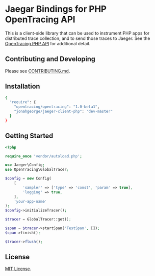 # Jaegar Bindings for PHP OpenTracing API

This is a client-side library that can be used to instrument PHP apps for distributed trace collection, and to send those traces to Jaeger. See the [OpenTracing PHP API](https://github.com/opentracing/opentracing-php) for additional detail.

## Contributing and Developing

Please see [CONTRIBUTING.md](./CONTRIBUTING.md).

## Installation

```sh
{
  "require": {
    "opentracing/opentracing": "1.0-beta1",
    "jonahgeorge/jaeger-client-php": "dev-master"
  }
}
```

## Getting Started

```php
<?php

require_once 'vendor/autoload.php';

use Jaeger\Config;
use OpenTracing\GlobalTracer;

$config = new Config(
    [
        'sampler' => ['type' => 'const', 'param' => true],
        'logging' => true,
    ],
    'your-app-name'
);
$config->initializeTracer();

$tracer = GlobalTracer::get();

$span = $tracer->startSpan('TestSpan', []);
$span->finish();

$tracer->flush();
```

## License

[MIT License](./LICENSE).
